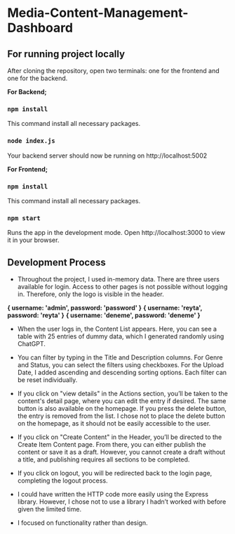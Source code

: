 # Media-Content-Management-Dashboard

## For running project locally

After cloning the repository, open two terminals: one for the frontend and one for the backend.


**For Backend;**

### `npm install`

This command install all necessary packages.

### `node index.js`

Your backend server should now be running on http://localhost:5002

**For Frontend;**

### `npm install`

This command install all necessary packages.

### `npm start`

Runs the app in the development mode.
Open http://localhost:3000 to view it in your browser.

## Development Process

* Throughout the project, I used in-memory data. There are three users available for login. Access to other pages is not possible without logging in. Therefore, only the logo is visible in the header.

 **{ username: 'admin', password: 'password' }**
 **{ username: 'reyta', password: 'reyta' }**
 **{ username: 'deneme', password: 'deneme' }**


* When the user logs in, the Content List appears. Here, you can see a table with 25 entries of dummy data, which I generated randomly using ChatGPT. 
* You can filter by typing in the Title and Description columns. For Genre and Status, you can select the filters using checkboxes. For the Upload Date, I added ascending and descending sorting options. Each filter can be reset individually. 
* If you click on "view details" in the Actions section, you’ll be taken to the content's detail page, where you can edit the entry if desired. The same button is also available on the homepage. If you press the delete button, the entry is removed from the list. I chose not to place the delete button on the homepage, as it should not be easily accessible to the user. 
* If you click on "Create Content" in the Header, you’ll be directed to the Create Item Content page. From there, you can either publish the content or save it as a draft. However, you cannot create a draft without a title, and publishing requires all sections to be completed.
* If you click on logout, you will be redirected back to the login page, completing the logout process. 

* I could have written the HTTP code more easily using the Express library. However, I chose not to use a library I hadn’t worked with before given the limited time.
* I focused on functionality rather than design.